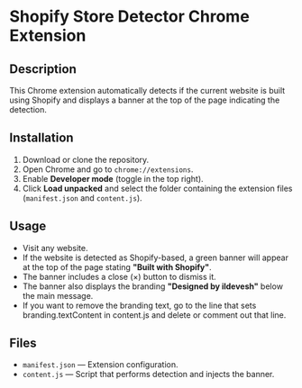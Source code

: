 # Shopify Store Detector Chrome Extension

## Description
This Chrome extension automatically detects if the current website is built using Shopify and displays a banner at the top of the page indicating the detection.

## Installation
1. Download or clone the repository.
2. Open Chrome and go to `chrome://extensions`.
3. Enable **Developer mode** (toggle in the top right).
4. Click **Load unpacked** and select the folder containing the extension files (`manifest.json` and `content.js`).

## Usage
- Visit any website.
- If the website is detected as Shopify-based, a green banner will appear at the top of the page stating **"Built with Shopify"**.
- The banner includes a close (×) button to dismiss it.
- The banner also displays the branding **"Designed by ildevesh"** below the main message.
- If you want to remove the branding text, go to the line that sets branding.textContent in content.js and delete or comment out that line.

## Files
- `manifest.json` — Extension configuration.
- `content.js` — Script that performs detection and injects the banner.

